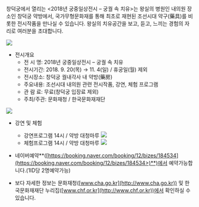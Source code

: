 창덕궁에서 열리는 <2018년 궁중일상전시 – 궁궐 속 치유>는 왕실의 병원인 내의원 장소인 창덕궁 약방에서, 국가무형문화재를 통해 최초로 재현된 조선시대 약구(藥具)를 비롯한 전시작품을 만나실 수 있습니다. 왕실의 치유공간을 보고, 듣고, 느끼는 경험의 자리로 여러분을 초대합니다.

![](https://www.cdg.go.kr/upload/img_0918_001.jpg)

- 전시개요
  - 전 시 명: 2018년 궁중일상전시 – 궁궐 속 치유
  - 전시기간: 2018. 9. 20(목) → 11. 4(일) / 휴궁일(월) 제외
  - 전시장소: 창덕궁 궐내각사 내 약방(藥房)
  - 주요내용: 조선시대 내의원 관련 전시작품, 강연, 체험 프로그램
  - 관 람 료: 무료(창덕궁 입장료 제외)
  - 주최/주관: 문화재청 / 한국문화재재단

![](https://www.cdg.go.kr/upload/img_0918_002.jpg)

- 강연 및 체험
  - 강연프로그램 14시 / 약방 대청마루
    ![](https://www.cdg.go.kr/upload/table1.png)
  - 체험프로그램 14시 / 약방 대청마루
    ![](https://www.cdg.go.kr/upload/table2.png)

- 네이버예약**([https://booking.naver.com/booking/12/bizes/184534](https://booking.naver.com/booking/12/bizes/184534>)**)에서 예약가능합니다.(1ID당 2명예약가능)

- 보다 자세한 정보는 문화재청([www.cha.go.kr](http://www.cha.go.kr)) 및 한국문화재재단 누리집([www.chf.or.kr](http://www.chf.or.kr))에서 확인하실 수 있습니다.